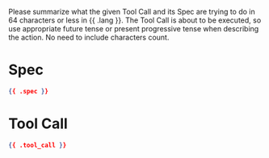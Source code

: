Please summarize what the given Tool Call and its Spec are trying to do in 64 characters or less in {{ .lang }}. The Tool Call is about to be executed, so use appropriate future tense or present progressive tense when describing the action. No need to include characters count.
# Spec

```json
{{ .spec }}
```

# Tool Call

```json
{{ .tool_call }}
```

